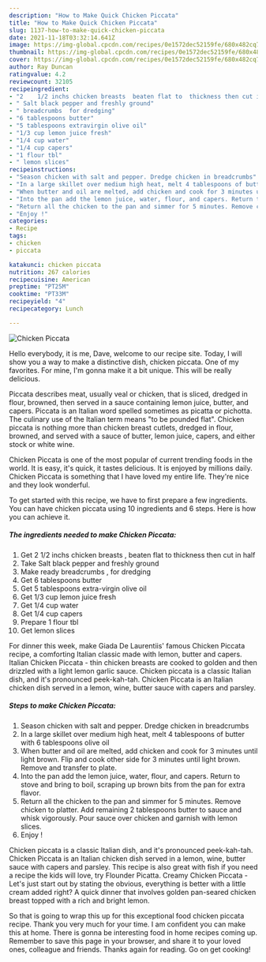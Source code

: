 ```yaml
---
description: "How to Make Quick Chicken Piccata"
title: "How to Make Quick Chicken Piccata"
slug: 1137-how-to-make-quick-chicken-piccata
date: 2021-11-18T03:32:14.641Z
image: https://img-global.cpcdn.com/recipes/0e1572dec52159fe/680x482cq70/chicken-piccata-recipe-main-photo.jpg
thumbnail: https://img-global.cpcdn.com/recipes/0e1572dec52159fe/680x482cq70/chicken-piccata-recipe-main-photo.jpg
cover: https://img-global.cpcdn.com/recipes/0e1572dec52159fe/680x482cq70/chicken-piccata-recipe-main-photo.jpg
author: Ray Duncan
ratingvalue: 4.2
reviewcount: 32105
recipeingredient:
- "2    1/2 inchs chicken breasts  beaten flat to  thickness then cut in half"
- " Salt black pepper and freshly ground"
- " breadcrumbs  for dredging"
- "6 tablespoons butter"
- "5 tablespoons extravirgin olive oil"
- "1/3 cup lemon juice fresh"
- "1/4 cup water"
- "1/4 cup capers"
- "1 flour tbl"
- " lemon slices"
recipeinstructions:
- "Season chicken with salt and pepper. Dredge chicken in breadcrumbs"
- "In a large skillet over medium high heat, melt 4 tablespoons of butter with 6 tablespoons olive oil"
- "When butter and oil are melted, add chicken and cook for 3 minutes until light brown. Flip and cook other side for 3 minutes until light brown. Remove and transfer to plate."
- "Into the pan add the lemon juice, water, flour, and capers. Return to stove and bring to boil, scraping up brown bits from the pan for extra flavor."
- "Return all the chicken to the pan and simmer for 5 minutes. Remove chicken to platter. Add remaining 2 tablespoons butter to sauce and whisk vigorously. Pour sauce over chicken and garnish with lemon slices."
- "Enjoy !"
categories:
- Recipe
tags:
- chicken
- piccata

katakunci: chicken piccata 
nutrition: 267 calories
recipecuisine: American
preptime: "PT25M"
cooktime: "PT33M"
recipeyield: "4"
recipecategory: Lunch

---
```



![Chicken Piccata](https://img-global.cpcdn.com/recipes/0e1572dec52159fe/680x482cq70/chicken-piccata-recipe-main-photo.jpg)

Hello everybody, it is me, Dave, welcome to our recipe site. Today, I will show you a way to make a distinctive dish, chicken piccata. One of my favorites. For mine, I'm gonna make it a bit unique. This will be really delicious.

Piccata describes meat, usually veal or chicken, that is sliced, dredged in flour, browned, then served in a sauce containing lemon juice, butter, and capers. Piccata is an Italian word spelled sometimes as picatta or pichotta. The culinary use of the Italian term means &#34;to be pounded flat&#34;. Chicken piccata is nothing more than chicken breast cutlets, dredged in flour, browned, and served with a sauce of butter, lemon juice, capers, and either stock or white wine.

Chicken Piccata is one of the most popular of current trending foods in the world. It is easy, it's quick, it tastes delicious. It is enjoyed by millions daily. Chicken Piccata is something that I have loved my entire life. They're nice and they look wonderful.


To get started with this recipe, we have to first prepare a few ingredients. You can have chicken piccata using 10 ingredients and 6 steps. Here is how you can achieve it.

<!--inarticleads1-->

##### The ingredients needed to make Chicken Piccata:

1. Get 2    1/2 inchs chicken breasts , beaten flat to  thickness then cut in half
1. Take  Salt black pepper and freshly ground
1. Make ready  breadcrumbs , for dredging
1. Get 6 tablespoons butter
1. Get 5 tablespoons extra-virgin olive oil
1. Get 1/3 cup lemon juice fresh
1. Get 1/4 cup water
1. Get 1/4 cup capers
1. Prepare 1 flour tbl
1. Get  lemon slices


For dinner this week, make Giada De Laurentiis&#39; famous Chicken Piccata recipe, a comforting Italian classic made with lemon, butter and capers. Italian Chicken Piccata - thin chicken breasts are cooked to golden and then drizzled with a light lemon garlic sauce. Chicken piccata is a classic Italian dish, and it&#39;s pronounced peek-kah-tah. Chicken Piccata is an Italian chicken dish served in a lemon, wine, butter sauce with capers and parsley. 

<!--inarticleads2-->

##### Steps to make Chicken Piccata:

1. Season chicken with salt and pepper. Dredge chicken in breadcrumbs
1. In a large skillet over medium high heat, melt 4 tablespoons of butter with 6 tablespoons olive oil
1. When butter and oil are melted, add chicken and cook for 3 minutes until light brown. Flip and cook other side for 3 minutes until light brown. Remove and transfer to plate.
1. Into the pan add the lemon juice, water, flour, and capers. Return to stove and bring to boil, scraping up brown bits from the pan for extra flavor.
1. Return all the chicken to the pan and simmer for 5 minutes. Remove chicken to platter. Add remaining 2 tablespoons butter to sauce and whisk vigorously. Pour sauce over chicken and garnish with lemon slices.
1. Enjoy !


Chicken piccata is a classic Italian dish, and it&#39;s pronounced peek-kah-tah. Chicken Piccata is an Italian chicken dish served in a lemon, wine, butter sauce with capers and parsley. This recipe is also great with fish if you need a recipe the kids will love, try Flounder Picatta. Creamy Chicken Piccata - Let&#39;s just start out by stating the obvious, everything is better with a little cream added right? A quick dinner that involves golden pan-seared chicken breast topped with a rich and bright lemon. 

So that is going to wrap this up for this exceptional food chicken piccata recipe. Thank you very much for your time. I am confident you can make this at home. There is gonna be interesting food in home recipes coming up. Remember to save this page in your browser, and share it to your loved ones, colleague and friends. Thanks again for reading. Go on get cooking!

